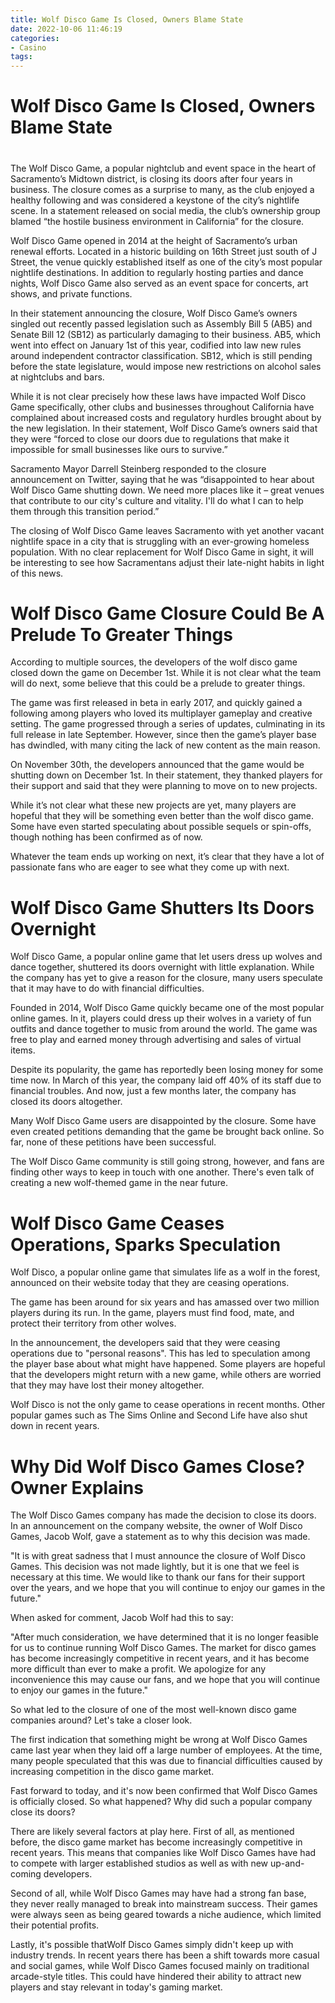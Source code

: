 ```yaml
---
title: Wolf Disco Game Is Closed, Owners Blame State
date: 2022-10-06 11:46:19
categories:
- Casino
tags:
---
```



#  Wolf Disco Game Is Closed, Owners Blame State

#

The Wolf Disco Game, a popular nightclub and event space in the heart of Sacramento’s Midtown district, is closing its doors after four years in business. The closure comes as a surprise to many, as the club enjoyed a healthy following and was considered a keystone of the city’s nightlife scene. In a statement released on social media, the club’s ownership group blamed “the hostile business environment in California” for the closure.

Wolf Disco Game opened in 2014 at the height of Sacramento’s urban renewal efforts. Located in a historic building on 16th Street just south of J Street, the venue quickly established itself as one of the city’s most popular nightlife destinations. In addition to regularly hosting parties and dance nights, Wolf Disco Game also served as an event space for concerts, art shows, and private functions.

In their statement announcing the closure, Wolf Disco Game’s owners singled out recently passed legislation such as Assembly Bill 5 (AB5) and Senate Bill 12 (SB12) as particularly damaging to their business. AB5, which went into effect on January 1st of this year, codified into law new rules around independent contractor classification. SB12, which is still pending before the state legislature, would impose new restrictions on alcohol sales at nightclubs and bars.

While it is not clear precisely how these laws have impacted Wolf Disco Game specifically, other clubs and businesses throughout California have complained about increased costs and regulatory hurdles brought about by the new legislation. In their statement, Wolf Disco Game’s owners said that they were “forced to close our doors due to regulations that make it impossible for small businesses like ours to survive.”

Sacramento Mayor Darrell Steinberg responded to the closure announcement on Twitter, saying that he was “disappointed to hear about Wolf Disco Game shutting down. We need more places like it – great venues that contribute to our city's culture and vitality. I'll do what I can to help them through this transition period.”

The closing of Wolf Disco Game leaves Sacramento with yet another vacant nightlife space in a city that is struggling with an ever-growing homeless population. With no clear replacement for Wolf Disco Game in sight, it will be interesting to see how Sacramentans adjust their late-night habits in light of this news.

#  Wolf Disco Game Closure Could Be A Prelude To Greater Things

According to multiple sources, the developers of the wolf disco game closed down the game on December 1st. While it is not clear what the team will do next, some believe that this could be a prelude to greater things.

The game was first released in beta in early 2017, and quickly gained a following among players who loved its multiplayer gameplay and creative setting. The game progressed through a series of updates, culminating in its full release in late September. However, since then the game’s player base has dwindled, with many citing the lack of new content as the main reason.

On November 30th, the developers announced that the game would be shutting down on December 1st. In their statement, they thanked players for their support and said that they were planning to move on to new projects.

While it’s not clear what these new projects are yet, many players are hopeful that they will be something even better than the wolf disco game. Some have even started speculating about possible sequels or spin-offs, though nothing has been confirmed as of now.

Whatever the team ends up working on next, it’s clear that they have a lot of passionate fans who are eager to see what they come up with next.

#  Wolf Disco Game Shutters Its Doors Overnight 

Wolf Disco Game, a popular online game that let users dress up wolves and dance together, shuttered its doors overnight with little explanation. While the company has yet to give a reason for the closure, many users speculate that it may have to do with financial difficulties.

Founded in 2014, Wolf Disco Game quickly became one of the most popular online games. In it, players could dress up their wolves in a variety of fun outfits and dance together to music from around the world. The game was free to play and earned money through advertising and sales of virtual items.

Despite its popularity, the game has reportedly been losing money for some time now. In March of this year, the company laid off 40% of its staff due to financial troubles. And now, just a few months later, the company has closed its doors altogether.

Many Wolf Disco Game users are disappointed by the closure. Some have even created petitions demanding that the game be brought back online. So far, none of these petitions have been successful.

The Wolf Disco Game community is still going strong, however, and fans are finding other ways to keep in touch with one another. There's even talk of creating a new wolf-themed game in the near future.

#  Wolf Disco Game Ceases Operations, Sparks Speculation

Wolf Disco, a popular online game that simulates life as a wolf in the forest, announced on their website today that they are ceasing operations.

The game has been around for six years and has amassed over two million players during its run. In the game, players must find food, mate, and protect their territory from other wolves.

In the announcement, the developers said that they were ceasing operations due to "personal reasons". This has led to speculation among the player base about what might have happened. Some players are hopeful that the developers might return with a new game, while others are worried that they may have lost their money altogether.

Wolf Disco is not the only game to cease operations in recent months. Other popular games such as The Sims Online and Second Life have also shut down in recent years.

#  Why Did Wolf Disco Games Close? Owner Explains

The Wolf Disco Games company has made the decision to close its doors. In an announcement on the company website, the owner of Wolf Disco Games, Jacob Wolf, gave a statement as to why this decision was made.

"It is with great sadness that I must announce the closure of Wolf Disco Games. This decision was not made lightly, but it is one that we feel is necessary at this time. We would like to thank our fans for their support over the years, and we hope that you will continue to enjoy our games in the future."

When asked for comment, Jacob Wolf had this to say:

"After much consideration, we have determined that it is no longer feasible for us to continue running Wolf Disco Games. The market for disco games has become increasingly competitive in recent years, and it has become more difficult than ever to make a profit. We apologize for any inconvenience this may cause our fans, and we hope that you will continue to enjoy our games in the future."

So what led to the closure of one of the most well-known disco game companies around? Let's take a closer look.

The first indication that something might be wrong at Wolf Disco Games came last year when they laid off a large number of employees. At the time, many people speculated that this was due to financial difficulties caused by increasing competition in the disco game market.

Fast forward to today, and it's now been confirmed that Wolf Disco Games is officially closed. So what happened? Why did such a popular company close its doors?

There are likely several factors at play here. First of all, as mentioned before, the disco game market has become increasingly competitive in recent years. This means that companies like Wolf Disco Games have had to compete with larger established studios as well as with new up-and-coming developers.

Second of all, while Wolf Disco Games may have had a strong fan base, they never really managed to break into mainstream success. Their games were always seen as being geared towards a niche audience, which limited their potential profits.

Lastly, it's possible thatWolf Disco Games simply didn't keep up with industry trends. In recent years there has been a shift towards more casual and social games, while Wolf Disco Games focused mainly on traditional arcade-style titles. This could have hindered their ability to attract new players and stay relevant in today's gaming market.